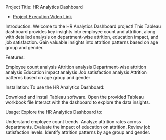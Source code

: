 Project Title: HR Analytics Dashboard

- [Project Execution Video Link](https://drive.google.com/drive/folders/10lcUDt8R3jA9TWP9OG1yCJfckbJTe4F1)

Introduction: Welcome to the HR Analytics Dashboard project! This Tableau dashboard provides key insights into employee count and attrition, along with detailed analysis on department-wise attrition, education impact, and job satisfaction. Gain valuable insights into attrition patterns based on age group and gender.

Features:

Employee count analysis
Attrition analysis
Department-wise attrition analysis
Education impact analysis
Job satisfaction analysis
Attrition patterns based on age group and gender

Installation: To use the HR Analytics Dashboard:

Download and install Tableau software.
Open the provided Tableau workbook file
Interact with the dashboard to explore the data insights.

Usage: Explore the HR Analytics Dashboard to:

Understand employee count trends.
Analyze attrition rates across departments.
Evaluate the impact of education on attrition.
Review job satisfaction levels.
Identify attrition patterns by age group and gender.
